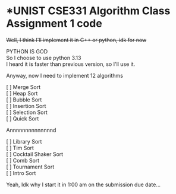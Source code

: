 # *UNIST CSE331 Algorithm Class Assignment 1 code

~~Well, I think I'll implement it in C++ or python, idk for now~~  

PYTHON IS GOD  
So I choose to use python 3.13  
I heard it is faster than previous version, so I'll use it.  

Anyway, now I need to implement 12 algorithms

[ ] Merge Sort  
[ ] Heap Sort  
[ ] Bubble Sort  
[ ] Insertion Sort  
[ ] Selection Sort  
[ ] Quick Sort  

Annnnnnnnnnnnnnd

[ ] Library Sort  
[ ] Tim Sort  
[ ] Cocktail Shaker Sort  
[ ] Comb Sort  
[ ] Tournament Sort  
[ ] Intro Sort

Yeah, Idk why I start it in 1:00 am on the submission due date...  